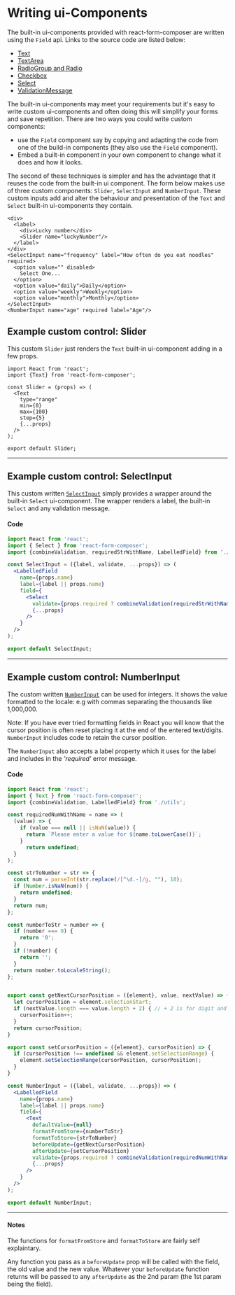 # Writing ui-Components

The built-in ui-components provided with react-form-composer are written using the `Field` api. Links to the source code are listed below:

* [Text](https://github.com/chrisfield/react-form-composer/blob/master/packages/react-form-composer/src/ui-components/text.js)
* [TextArea](https://github.com/chrisfield/react-form-composer/blob/master/packages/react-form-composer/src/ui-components/text-area.js)
* [RadioGroup and Radio](https://github.com/chrisfield/react-form-composer/blob/master/packages/react-form-composer/src/ui-components/radio.js)
* [Checkbox](https://github.com/chrisfield/react-form-composer/blob/master/packages/react-form-composer/src/ui-components/checkbox.js)
* [Select](https://github.com/chrisfield/react-form-composer/blob/master/packages/react-form-composer/src/ui-components/select.js)
* [ValidationMessage](https://github.com/chrisfield/react-form-composer/blob/master/packages/react-form-composer/src/ui-components/validation-message.js)

The built-in ui-components may meet your requirements but it's easy to write custom ui-components and often doing this will simplify your forms and save repetition. There are two ways you could write custom components:
* use the `Field` component say by copying and adapting the code from one of the build-in components (they also use the `Field` component).
* Embed a built-in component in your own component to change what it does and how it looks. 

The second of these techniques is simpler and has the advantage that it reuses the code from the built-in ui component. The form below makes use of three custom components: `Slider`, `SelectInput` and `NumberInput`. These custom inputs add and alter the behaviour and presentation of the `Text` and `Select` built-in ui-components they contain.

```
<div>
  <label>
    <div>Lucky number</div>
    <Slider name="luckyNumber"/>
  </label>
</div>
<SelectInput name="frequency" label="How often do you eat noodles" required>
  <option value="" disabled>
    Select One...
  </option>
  <option value="daily">Daily</option>
  <option value="weekly">Weekly</option>
  <option value="monthly">Monthly</option>
</SelectInput>
<NumberInput name="age" required label="Age"/>
```
<!-- STORY -->

## Example custom control: Slider
This custom `Slider` just renders the `Text` built-in ui-component adding in a few props.

```
import React from 'react';
import {Text} from 'react-form-composer';

const Slider = (props) => (
  <Text
    type="range"
    min={0}
    max={100}
    step={5}
    {...props}
  />
);

export default Slider;
```

---
## Example custom control: SelectInput
This custom written [`SelectInput`](https://github.com/chrisfield/react-form-composer/blob/master/stories/ui-components/select-input.jsx) simply provides a wrapper around the built-in `Select` ui-component. The wrapper renders a label, the built-in `Select` and any validation message.

#### Code
```jsx
import React from 'react';
import { Select } from 'react-form-composer';
import {combineValidation, requiredStrWithName, LabelledField} from './utils';

const SelectInput = ({label, validate, ...props}) => (
  <LabelledField
    name={props.name}
    label={label || props.name}
    field={
      <Select
        validate={props.required ? combineValidation(requiredStrWithName(label || props.name), validate): validate}
        {...props}
      />
    }
  />
);

export default SelectInput;
```

---
## Example custom control: NumberInput
The custom written [`NumberInput`](https://github.com/chrisfield/react-form-composer/blob/master/stories/ui-components/number-input.jsx) can be used for integers. It shows the value formatted to the locale: e.g with commas separating the thousands like 1,000,000.

Note: If you have ever tried formatting fields in React you will know that the cursor position is often reset placing it at the end of the entered text/digits. `NumberInput` includes code to retain the cursor position.

The `NumberInput` also accepts a label property which it uses for the label and includes in the *'required'* error message.

#### Code
```jsx
import React from 'react';
import { Text } from 'react-form-composer';
import {combineValidation, LabelledField} from './utils';

const requiredNumWithName = name => (
  (value) => {
    if (value === null || isNaN(value)) {
      return `Please enter a value for ${name.toLowerCase()}`;
    }
      return undefined;
  }
);

const strToNumber = str => {
  const num = parseInt(str.replace(/[^\d.-]/g, ""), 10);
  if (Number.isNaN(num)) {
    return undefined;
  }
  return num;
};

const numberToStr = number => {
  if (number === 0) {
    return '0';
  }
  if (!number) {
    return '';
  }
  return number.toLocaleString();
};


export const getNextCursorPosition = ({element}, value, nextValue) => {
  let cursorPosition = element.selectionStart;
  if (nextValue.length === value.length + 2) { // + 2 is for digit and comma
    cursorPosition++;
  }
  return cursorPosition;
}

export const setCursorPosition = ({element}, cursorPosition) => {
  if (cursorPosition !== undefined && element.setSelectionRange) {
    element.setSelectionRange(cursorPosition, cursorPosition);
  }  
}

const NumberInput = ({label, validate, ...props}) => (
  <LabelledField
    name={props.name}
    label={label || props.name}
    field={
      <Text
        defaultValue={null}
        formatFromStore={numberToStr}
        formatToStore={strToNumber}
        beforeUpdate={getNextCursorPosition}
        afterUpdate={setCursorPosition}
        validate={props.required ? combineValidation(requiredNumWithName(label || props.name), validate): validate}
        {...props}
      />
    }
  />
);

export default NumberInput;
```
---

#### Notes

The functions for `formatFromStore` and `formatToStore` are fairly self explaintary. 

Any function you pass as a `beforeUpdate` prop will be called with the field, the old value and the new value. Whatever your `beforeUpdate` function returns will be passed to any `afterUpdate` as the 2nd param (the 1st param being the field).

